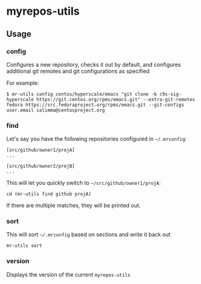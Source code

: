 # myrepos-utils

## Usage

### config
Configures a new repository, checks it out by default, and configures
additional git remotes and git configurations as specified

For example:
```
$ mr-utils config centos/hyperscale/emacs "git clone -b c9s-sig-hyperscale https://git.centos.org/rpms/emacs.git" --extra-git-remotes fedora https://src.fedoraproject.org/rpms/emacs.git --git-configs user.email salimma@centosproject.org

```

### find
Let's say you have the following repositories configured in `~/.mrconfig`:

```
[src/github/owner1/projA]
...

[src/github/owner2/projB]
...
```

This will let you quickly switch to `~/src/github/owner1/projA`:
```
cd (mr-utils find github projA)
```

If there are multiple matches, they will be printed out.

### sort
This will sort `~/.mrconfig` based on sections and write it back out
```
mr-utils sort
```

### version
Displays the version of the current `myrepos-utils`
